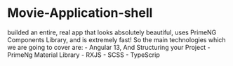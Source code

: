 # Movie-Application-shell
 builded an entire, real app that looks absolutely beautiful, uses PrimeNG Components Library, and is extremely fast!    So the main technologies which we are going to cover are:   - Angular 13, And Structuring your Project  - PrimeNg Material Library  - RXJS  - SCSS  - TypeScrip

